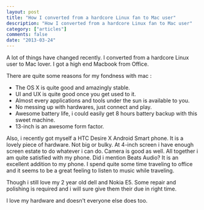 ```yaml
---
layout: post
title: "How I converted from a hardcore Linux fan to Mac user"
description: "How I converted from a hardcore Linux fan to Mac user"
category: ["articles"]
comments: false
date: "2013-03-24"
---
```


A lot of things have changed recently. I converted from a hardcore Linux user
to Mac lover. I got a high end Macbook from Office.

There are quite some reasons for my fondness with mac :

- The OS X is quite good and amazingly stable.
- UI and UX is quite good once you get used to it.
- Almost every applications and tools under the sun is available to you.
- No messing up with hardwares, just connect and play.
- Awesome battery life, i could easily get 8 hours battery backup with this sweet machine.
- 13-inch is an awesome form factor.


Also, i recently got myself a HTC Desire X Android Smart phone.
It is a lovely piece of hardware. Not big or bulky. At 4-inch screen
i have enough screen estate to do whatever i can do. Camera is good as well.
All together i am quite satisfied with my phone. Did i mention Beats Audio?
It is an excellent addition to my phone. I spend quite some time traveling
to office and it seems to be a great feeling to listen to music while traveling.


Though i still love my 2 year old dell and Nokia E5.
Some repair and polishing is required and i will sure give them their due in right time.

I love my hardware and doesn't everyone else does too.
